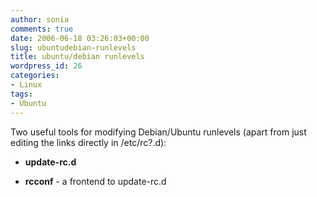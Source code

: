 ```yaml
---
author: sonia
comments: true
date: 2006-06-18 03:26:03+00:00
slug: ubuntudebian-runlevels
title: ubuntu/debian runlevels
wordpress_id: 26
categories:
- Linux
tags:
- Ubuntu
---
```


Two useful tools for modifying Debian/Ubuntu runlevels (apart from just editing the links directly in /etc/rc?.d):



	
  * **update-rc.d**

	
  * **rcconf** - a frontend to update-rc.d


